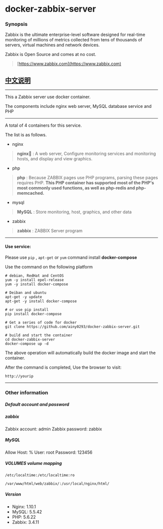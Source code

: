 # docker-zabbix-server

### Synopsis

Zabbix is the ultimate enterprise-level software designed for real-time monitoring of millions of metrics collected from tens of thousands of servers, virtual machines and network devices.  

Zabbix is Open Source and comes at no cost.

> [https://www.zabbix.com](https://www.zabbix.com)

## [中文说明](https://github.com/ainy0293/docker-zabbix-server/tree/master/zh_cn)

***

This a Zabbix server use docker container.

The components include nginx web server,  MySQL database service and  PHP

***

A total of 4 containers for this service. 

The list is as follows.

 - nginx

> **nginx** : A web server, Configure monitoring services and monitoring hosts, and display and view graphics.

 - php

> **php** : Because ZABBIX pages use PHP programs, parsing these pages requires PHP.  **This PHP container has supported most of the PHP's most commonly used functions, as well as php-redis and php-memcached.**

 - mysql

 > **MySQL** : Store monitoring, host, graphics, and other data

  - zabbix

> **zabbix** : ZABBIX Server program

***

#### Use service:

Please use ```pip``` , ```apt-get``` or ```yum``` command install **docker-compose**

Use the command on the following platform

	# debian, RedHat and CentOS 
	yum -y install epel-release
	yum -y install docker-compose

	# Deiban and ubuntu
	apt-get -y update
	apt-get -y install docker-compose

	# or use pip install
	pip install docker-compose

	# Get a series of code for docker
	git clone https://github.com/ainy0293/docker-zabbix-server.git

	# build and start the container
	cd docker-zabbix-server
	docker-compose up -d

The above operation will automatically build the docker image and start the container.

After the command is completed, Use the browser to visit: 

	http://yourip

***

### Other information  

##### Default account and password

##### zabbix

Zabbix account: admin
Zabbix password: zabbix 

##### MySQL 
Allow Host: %
User: root
Password: 123456

##### VOLUMES volume mapping

	/etc/localtime:/etc/localtime:ro

	/var/www/html/web/zabbix/:/usr/local/nginx/html/

##### Version

 - Nginx: 1.10.1
 - MySQL: 5.5.42
 - PHP: 5.6.22
 - Zabbix: 3.4.11
